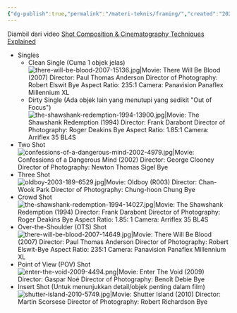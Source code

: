 ```yaml
---
{"dg-publish":true,"permalink":"/materi-teknis/framing/","created":"2025-10-13T03:02:52.920-07:00","updated":"2025-10-15T02:01:00.000-07:00"}
---
```


Diambil dari video [Shot Composition & Cinematography Techniques Explained](https://youtu.be/qQNiqzuXjoM?si=5YYO-FlMlYWWh0Zm)
- Singles
    - Clean Single (Cuma 1 objek jelas)
    ![there-will-be-blood-2007-15136.jpg|Movie: There Will Be Blood (2007) Director: Paul Thomas Anderson Director of Photography: Robert Elswit Bye Aspect Ratio: 235:1 Camera: Panavision Panaflex Millennium XL](/img/user/Materi%20Teknis/attachments/there-will-be-blood-2007-15136.jpg)
    - Dirty Single (Ada objek lain yang menutupi yang sedikit "Out of Focus")
    ![the-shawshank-redemption-1994-13900.jpg|Movie: The Shawshank Redemption (1994) Director: Frank Darabont Director of Photography: Roger Deakins Bye Aspect Ratio: 1.85:1 Camera: Arriflex 35 BL4S](/img/user/Materi%20Teknis/attachments/the-shawshank-redemption-1994-13900.jpg)
- Two Shot
![confessions-of-a-dangerous-mind-2002-4979.jpg|Movie: Confessions of a Dangerous Mind (2002) Director: George Clooney Director of Photography: Newton Thomas Sigel Bye](/img/user/Materi%20Teknis/attachments/confessions-of-a-dangerous-mind-2002-4979.jpg)
- Three Shot
![oldboy-2003-189-6529.jpg|Movie: Oldboy (R003) Director: Chan-Wook Park Director of Photography: Chung-hoon Chung Bye](/img/user/Materi%20Teknis/attachments/oldboy-2003-189-6529.jpg)
- Crowd Shot
![the-shawshank-redemption-1994-14027.jpg|Movie: The Shawshank Redemption (1994) Director: Frank Darabont Director of Photography: Roger Deakins Bye Aspect Ratio: 1.85: 1 Camera: Arriflex 35 BL4S](/img/user/Materi%20Teknis/attachments/the-shawshank-redemption-1994-14027.jpg)
- Over-the-Shoulder (OTS) Shot
![there-will-be-blood-2007-14649.jpg|Movie: There Will Be Blood (2007) Director: Paul Thomas Anderson Director of Photography: Robert Elswit-Bye Aspect Ratio: 235:1 Camera: Panavision Panaflex Millennium XL](/img/user/Materi%20Teknis/attachments/there-will-be-blood-2007-14649.jpg)
- Point of View (POV) Shot
![enter-the-void-2009-4494.png|Movie: Enter The Void (2009) Director: Gaspar Noé Director of Photography: Benoît Debie Bye](/img/user/Materi%20Teknis/attachments/enter-the-void-2009-4494.png)
- Insert Shot (Untuk menunjukkan detail/objek penting dalam film)
![shutter-island-2010-5749.jpg|Movie: Shutter Island (2010) Director: Martin Scorsese Director of Photography: Robert Richardson Bye](/img/user/Materi%20Teknis/attachments/shutter-island-2010-5749.jpg)